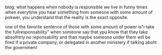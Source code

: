 blog: what happens when nobody is responsible
we live in funny times when everytime you hear something from someone with some amount of pokwer, you understand that the reality is the exact opposite.

one of the favorite sentence of those with some amount of power is"i take the fullresponsability"
when someone say that ypu know that they take absolhtrly no reponsability and than maybe someone under them will be fired if a private company, or delegated in another ministery if talking aboht the government
